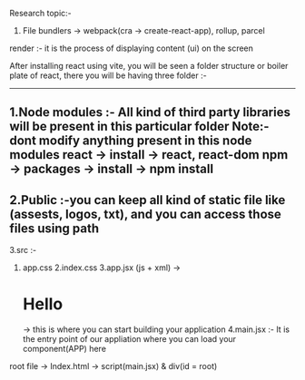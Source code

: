 Research topic:- 
1. File bundlers -> webpack(cra -> create-react-app), rollup, parcel


render :- it is the process of displaying content (ui) on the screen

After installing react using vite, you will be seen a folder structure or boiler plate of react, 
there you will be having three folder :-

-----------------------------------------------------------------------
1.Node modules :- All kind of third party libraries will be present in this particular folder
Note:- dont modify anything present in this node modules
react -> install -> react, react-dom
npm -> packages -> install -> npm install <packagename>
-----------------------------------------------------------------------
2.Public :-you can keep all kind of static file like (assests, logos, txt), and you can access those files using path
----------------------------------------------------------------------
3.src :- 
1. app.css
2.index.css
3.app.jsx (js + xml) -> <h1>Hello</h1> -> this is where you can start  building your application
4.main.jsx :- It is the entry point of our appliation where you can load your component(APP) here


root file -> Index.html -> script(main.jsx) & div(id = root)